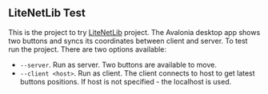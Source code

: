 ## LiteNetLib Test

This is the project to try [LiteNetLib](https://github.com/RevenantX/LiteNetLib) project. The Avalonia desktop app shows two buttons and syncs its coordinates between client and server. To test run the project. There are two options available:

- `--server`. Run as server. Two buttons are available to move.
- `--client <host>`. Run as client. The client connects to host to get latest buttons positions. If host is not specified - the localhost is used.
